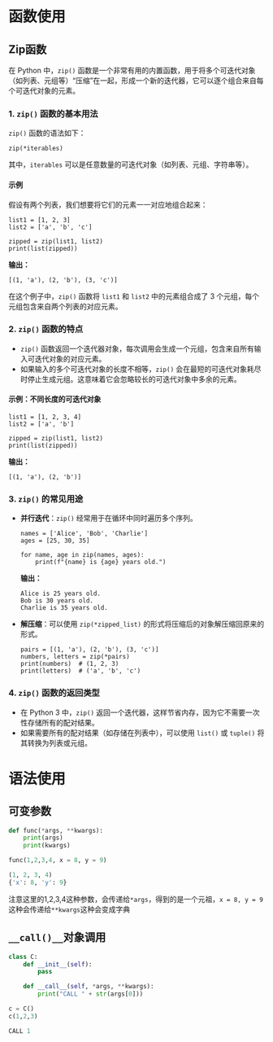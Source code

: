# 函数使用

## Zip函数

在 Python 中，`zip()` 函数是一个非常有用的内置函数，用于将多个可迭代对象（如列表、元组等）“压缩”在一起，形成一个新的迭代器，它可以逐个组合来自每个可迭代对象的元素。

### 1. `zip()` 函数的基本用法

`zip()` 函数的语法如下：

```
zip(*iterables)
```

其中，`iterables` 可以是任意数量的可迭代对象（如列表、元组、字符串等）。

#### 示例

假设有两个列表，我们想要将它们的元素一一对应地组合起来：

```
list1 = [1, 2, 3]
list2 = ['a', 'b', 'c']

zipped = zip(list1, list2)
print(list(zipped))
```

**输出：**

```
[(1, 'a'), (2, 'b'), (3, 'c')]
```

在这个例子中，`zip()` 函数将 `list1` 和 `list2` 中的元素组合成了 3 个元组，每个元组包含来自两个列表的对应元素。

### 2. `zip()` 函数的特点

- `zip()` 函数返回一个迭代器对象，每次调用会生成一个元组，包含来自所有输入可迭代对象的对应元素。
- 如果输入的多个可迭代对象的长度不相等，`zip()` 会在最短的可迭代对象耗尽时停止生成元组。这意味着它会忽略较长的可迭代对象中多余的元素。

#### 示例：不同长度的可迭代对象

```
list1 = [1, 2, 3, 4]
list2 = ['a', 'b']

zipped = zip(list1, list2)
print(list(zipped))
```

**输出：**

```
[(1, 'a'), (2, 'b')]
```

### 3. `zip()` 的常见用途

- **并行迭代**：`zip()` 经常用于在循环中同时遍历多个序列。

  ```
  names = ['Alice', 'Bob', 'Charlie']
  ages = [25, 30, 35]
  
  for name, age in zip(names, ages):
      print(f"{name} is {age} years old.")
  ```

  **输出：**

  ```
  Alice is 25 years old.
  Bob is 30 years old.
  Charlie is 35 years old.
  ```

- **解压缩**：可以使用 `zip(*zipped_list)` 的形式将压缩后的对象解压缩回原来的形式。

  ```
  pairs = [(1, 'a'), (2, 'b'), (3, 'c')]
  numbers, letters = zip(*pairs)
  print(numbers)  # (1, 2, 3)
  print(letters)  # ('a', 'b', 'c')
  ```

### 4. `zip()` 函数的返回类型

- 在 Python 3 中，`zip()` 返回一个迭代器，这样节省内存，因为它不需要一次性存储所有的配对结果。
- 如果需要所有的配对结果（如存储在列表中），可以使用 `list()` 或 `tuple()` 将其转换为列表或元组。

# 语法使用

## 可变参数

```python
def func(*args, **kwargs):
    print(args)
    print(kwargs)

func(1,2,3,4, x = 8, y = 9)
```

```python
(1, 2, 3, 4)
{'x': 8, 'y': 9}
```

注意这里的1,2,3,4这种参数，会传递给`*args`，得到的是一个元祖，`x = 8, y = 9`这种会传递给`**kwargs`这种会变成字典

## `__call()__`对象调用

```python
class C:
    def __init__(self):
        pass

    def __call__(self, *args, **kwargs):
        print("CALL " + str(args[0]))

c = C()
c(1,2,3)
```

```python
CALL 1
```

